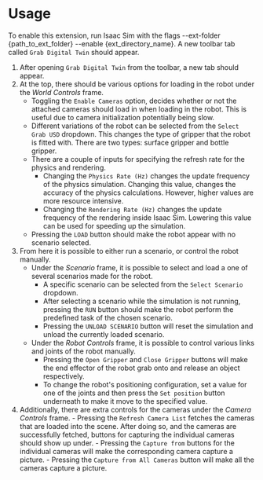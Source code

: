 # Usage

To enable this extension, run Isaac Sim with the flags --ext-folder {path_to_ext_folder} --enable {ext_directory_name}. A new toolbar tab called `Grab Digital Twin` should appear.

1. After opening `Grab Digital Twin` from the toolbar, a new tab should appear.
2. At the top, there should be various options for loading in the robot under the *World Controls* frame.
    - Toggling the `Enable Cameras` option, decides whether or not the attached cameras should load in when loading in the robot. This is useful due to camera initialization potentially being slow.
    - Different variations of the robot can be selected from the `Select Grab USD` dropdown. This changes the type of gripper that the robot is fitted with. There are two types: surface gripper and bottle gripper.
    - There are a couple of inputs for specifying the refresh rate for the physics and rendering.
        - Changing the `Physics Rate (Hz)` changes the update frequency of the physics simulation. Changing this value, changes the accuracy of the physics calculations. However, higher values are more resource intensive.
        - Changing the `Rendering Rate (Hz)` changes the update frequency of the rendering inside Isaac Sim. Lowering this value can be used for speeding up the simulation.
    - Pressing the `LOAD` button should make the robot appear with no scenario selected.
3. From here it is possible to either run a scenario, or control the robot manually.
    - Under the *Scenario* frame, it is possible to select and load a one of several scenarios made for the robot.
        - A specific scenario can be selected from the `Select Scenario` dropdown.
        - After selecting a scenario while the simulation is not running, pressing the `RUN` button should make the robot perform the predefined task of the chosen scenario.
        - Pressing the `UNLOAD SCENARIO` button will reset the simulation and unload the currently loaded scenario.
    - Under the *Robot Controls* frame, it is possible to control various links and joints of the robot manually.
        - Pressing the `Open Gripper` and `Close Gripper` buttons will make the end effector of the robot grab onto and release an object respectively.
        - To change the robot's positioning configuration, set a value for one of the joints and then press the `Set position` button underneath to make it move to the specified value.
4. Additionally, there are extra controls for the cameras under the *Camera Controls* frame.
        - Pressing the `Refresh Camera List` fetches the cameras that are loaded into the scene. After doing so, and the cameras are successfully fetched, buttons for capturing the individual cameras should show up under.
            - Pressing the `Capture from` buttons for the individual cameras will make the corresponding camera capture a picture.
        - Pressing the `Capture from All Cameras` button will make all the cameras capture a picture.